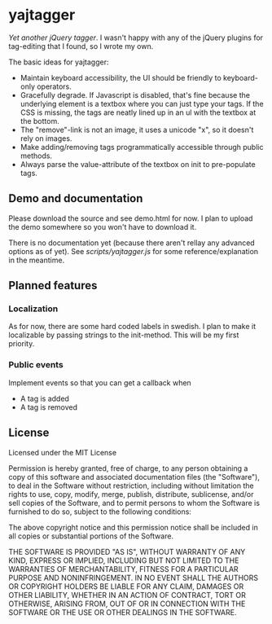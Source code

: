 yajtagger
=============
_Yet another jQuery tagger_. I wasn't happy with any of the jQuery
plugins for tag-editing that I found, so I wrote my own.

The basic ideas for yajtagger:

* Maintain keyboard accessibility, the UI should be friendly to keyboard-only operators.
* Gracefully degrade. If Javascript is disabled, that's fine because the underlying element
   is a textbox where you can just type your tags. If the CSS is missing, the tags are 
   neatly lined up in an ul with the textbox at the bottom.
* The "remove"-link is not an image, it uses a unicode "x", so it doesn't rely on images.
* Make adding/removing tags programmatically accessible through public methods.
* Always parse the value-attribute of the textbox on init to pre-populate tags.

Demo and documentation
----------------

Please download the source and see demo.html for now. I plan to upload the demo
somewhere so you won't have to download it.

There is no documentation yet (because there aren't rellay any advanced options as of yet).
See _scripts/yajtagger.js_ for some reference/explanation in the meantime.

Planned features
----------------

### Localization

As for now, there are some hard coded labels in swedish. I plan to make it localizable
by passing strings to the init-method. This will be my first priority.

### Public events

Implement events so that you can get a callback when

* A tag is added
* A tag is removed
    
License
-------

Licensed under the MIT License

Permission is hereby granted, free of charge, to any person obtaining a copy of this 
software and associated documentation files (the "Software"), to deal in the Software without
restriction, including without limitation the rights to use, copy, modify, merge, publish, 
distribute, sublicense, and/or sell copies of the Software, and to permit persons to whom the
Software is furnished to do so, subject to the following conditions:
 
The above copyright notice and this permission notice shall be
included in all copies or substantial portions of the Software.

THE SOFTWARE IS PROVIDED "AS IS", WITHOUT WARRANTY OF ANY KIND, EXPRESS OR IMPLIED, INCLUDING 
BUT NOT LIMITED TO THE WARRANTIES OF MERCHANTABILITY, FITNESS FOR A PARTICULAR PURPOSE AND
NONINFRINGEMENT. IN NO EVENT SHALL THE AUTHORS OR COPYRIGHT HOLDERS BE LIABLE FOR ANY CLAIM, 
DAMAGES OR OTHER LIABILITY, WHETHER IN AN ACTION OF CONTRACT, TORT OR OTHERWISE, ARISING FROM, 
OUT OF OR IN CONNECTION WITH THE SOFTWARE OR THE USE OR OTHER DEALINGS IN THE SOFTWARE.